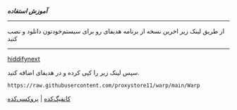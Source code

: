 ***آموزش استفاده***

***
از طریق لینک زیر اخرین نسخه از برنامه هدیفای رو برای سیستم‌خودتون دانلود و نصب کنید
***

[hiddifynext](https://github.com/hiddify/hiddify-next/releases/download/v1.1.1/Hiddify-Android-universal.apk)

سپس لینک زیر را کپی کرده و در هدیفای اضافه کنید.
```
https://raw.githubusercontent.com/proxystore11/warp/main/Warp
```
[کانفیگ‌کده](https://t.me/proxystore11) | [پروکسی‌کده](https://t.me/proxystoremt11)
